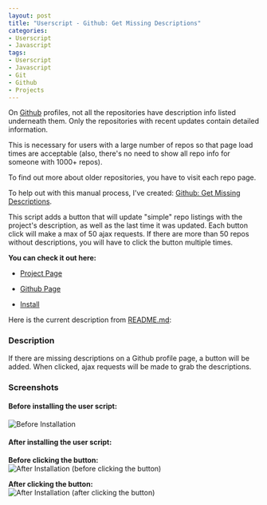 ```yaml
--- 
layout: post
title: "Userscript - Github: Get Missing Descriptions"
categories:
- Userscript
- Javascript
tags: 
- Userscript
- Javascript
- Git
- Github
- Projects
---
```


On [Github](https://github.com) profiles, not all the repositories
have description info listed underneath them. Only the repositories
with recent updates contain detailed information.

This is necessary for users with a large number of repos so that page
load times are acceptable (also, there's no need to show all repo info
for someone with 1000+ repos).

To find out more about older repositories, you have to visit each repo page.

To help out with this manual process, I've created:
[Github: Get Missing Descriptions](https://github.com/skratchdot/github-get-missing-descriptions.user.js/).

This script adds a button that will update "simple" repo listings with the
project's description, as well as the last time it was updated.  Each button
click will make a max of 50 ajax requests. If there are more than 50 repos without
descriptions, you will have to click the button multiple times.

**You can check it out here:**

- [Project Page](http://skratchdot.com/projects/github-get-missing-descriptions.user.js/)

- [Github Page](https://github.com/skratchdot/github-get-missing-descriptions.user.js/)

- [Install](https://github.com/skratchdot/github-get-missing-descriptions.user.js/raw/master/github-get-missing-descriptions.user.js)


Here is the current description from [README.md](https://raw.github.com/skratchdot/github-get-missing-descriptions.user.js/master/README.md):

### Description ###
If there are missing descriptions on a Github profile page, 
a button will be added. When clicked, ajax requests will be made 
to grab the descriptions.

### Screenshots ###

#### Before installing the user script: ####
  
![Before Installation](https://github.com/skratchdot/github-get-missing-descriptions.user.js/raw/master/images/before.png)
  
#### After installing the user script: ####
  
**Before clicking the button:**  
![After Installation (before clicking the button)](https://github.com/skratchdot/github-get-missing-descriptions.user.js/raw/master/images/after1.png)
  
**After clicking the button:**  
![After Installation (after clicking the button)](https://github.com/skratchdot/github-get-missing-descriptions.user.js/raw/master/images/after2.png)
  
